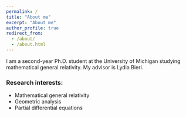 ```yaml
---
permalink: /
title: "About me"
excerpt: "About me"
author_profile: true
redirect_from: 
  - /about/
  - /about.html
---
```


I am a second-year Ph.D. student at the University of Michigan studying mathematical general relativity. My advisor is Lydia Bieri. 

### Research interests: 

- Mathematical general relativity
- Geometric analysis 
- Partial differential equations
